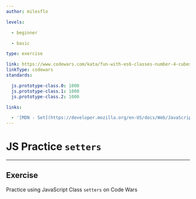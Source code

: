 ```yaml
---
author: milesflo

levels:

  - beginner

  - basic

type: exercise

link: https://www.codewars.com/kata/fun-with-es6-classes-number-4-cubes-and-setters
linkType: codewars
standards:

  js.prototype-class.0: 1000
  js.prototype-class.1: 1000
  js.prototype-class.2: 1000

links:

  - '[MDN - Set](https://developer.mozilla.org/en-US/docs/Web/JavaScript/Reference/Functions/set)'
---
```


# JS Practice `setters`

---
## Exercise

Practice using JavaScript Class `setters` on Code Wars
